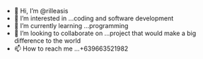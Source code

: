 - 👋 Hi, I’m @rilleasis
- 👀 I’m interested in ...coding and software development
- 🌱 I’m currently learning ...programming
- 💞️ I’m looking to collaborate on ...project that would make a big difference to the world
- 📫 How to reach me ...+639663521982

<!---
rilleasis/rilleasis is a ✨ special ✨ repository because its `README.md` (this file) appears on your GitHub profile.
You can click the Preview link to take a look at your changes.
--->
